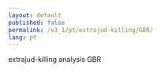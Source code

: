 ```yaml
---
layout: default
published: false
permalink: /v3_1/pt/extrajud-killing/GBR/
lang: pt
---
```


extrajud-killing analysis GBR
